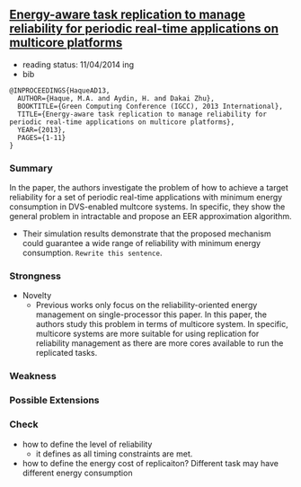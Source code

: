 ## [Energy-aware task replication to manage reliability for periodic real-time applications on multicore platforms](http://ieeexplore.ieee.org/xpls/abs_all.jsp?arnumber=6604518&tag=1)

- reading status: 11/04/2014 ing
- bib
```
@INPROCEEDINGS{HaqueAD13, 
  AUTHOR={Haque, M.A. and Aydin, H. and Dakai Zhu}, 
  BOOKTITLE={Green Computing Conference (IGCC), 2013 International}, 
  TITLE={Energy-aware task replication to manage reliability for periodic real-time applications on multicore platforms}, 
  YEAR={2013}, 
  PAGES={1-11}
}
```

### Summary
In the paper, the authors investigate the problem of how to achieve a target reliability for a set of periodic real-time applications with minimum energy consumption in DVS-enabled multcore systems. In specific, they show the general problem in intractable and propose an EER approximation algorithm. 
- Their simulation results demonstrate that the proposed mechanism could guarantee a wide range of reliability with minimum energy consumption. `Rewrite this sentence`.

### Strongness
- Novelty
  - Previous works only focus on the reliability-oriented energy management on single-processor this paper. In this paper, the authors study this problem in terms of multicore system. In specific, multicore systems are more suitable for using replication for reliability management as there are more cores available to run the replicated tasks.

### Weakness

### Possible Extensions

### Check
- how to define the level of reliability
  - it defines as all timing constraints are met.
- how to define the energy cost of replicaiton? Different task may have different energy consumption
